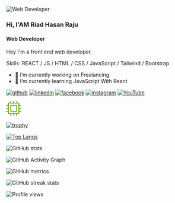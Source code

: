 ![Web Developer](https://i.ibb.co/p4Z13Yj/banner-design.png)
### Hi, I'AM Riad Hasan Raju 
#### Web Developer
 

Hey I'm a front end web developer. 

Skills:  REACT / JS / HTML / CSS / JavaScript / Tailwind / Bootstrap

- 🔭 I’m currently working on Freelancing 
- 🌱 I’m currently learning JavaScript With React 


[<img src='https://cdn.jsdelivr.net/npm/simple-icons@3.0.1/icons/github.svg' alt='github' height='40'>](https://github.com/urraju)  [<img src='https://cdn.jsdelivr.net/npm/simple-icons@3.0.1/icons/linkedin.svg' alt='linkedin' height='40'>](https://www.linkedin.com/in/riadhasanraju/)  [<img src='https://cdn.jsdelivr.net/npm/simple-icons@3.0.1/icons/facebook.svg' alt='facebook' height='40'>](https://www.facebook.com/urraju)  [<img src='https://cdn.jsdelivr.net/npm/simple-icons@3.0.1/icons/instagram.svg' alt='instagram' height='40'>](https://www.instagram.com/urrajuahmed/)  [<img src='https://cdn.jsdelivr.net/npm/simple-icons@3.0.1/icons/youtube.svg' alt='YouTube' height='40'>](https://www.youtube.com/channel/urtechtecher)  

<a href='https://docs.github.com/en/developers'><img src='https://raw.githubusercontent.com/acervenky/animated-github-badges/master/assets/devbadge.gif' width='40' height='40'></a> 

[![trophy](https://github-profile-trophy.vercel.app/?username=urraju)](https://github.com/ryo-ma/github-profile-trophy)

[![Top Langs](https://github-readme-stats.vercel.app/api/top-langs/?username=urraju)](https://github.com/anuraghazra/github-readme-stats)

![GitHub stats](https://github-readme-stats.vercel.app/api?username=urraju&show_icons=true)  

![GitHub Activity Graph](https://activity-graph.herokuapp.com/graph?username=urraju)  

![GitHub metrics](https://metrics.lecoq.io/urraju)  

![GitHub streak stats](https://streak-stats.demolab.com/?user=urraju)  

![Profile views](https://gpvc.arturio.dev/urraju)  
